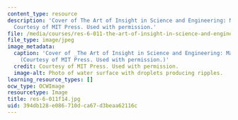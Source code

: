 ```yaml
---
content_type: resource
description: 'Cover of The Art of Insight in Science and Engineering: Mastering Complexity.
  Courtesy of MIT Press. Used with permission.'
file: /media/courses/res-6-011-the-art-of-insight-in-science-and-engineering-mastering-complexity-fall-2014/394db128e086710dca67d3beaa62116c_res-6-011f14.jpg
file_type: image/jpeg
image_metadata:
  caption: 'Cover of _The Art of Insight in Science and Engineering: Mastering Complexity_.
    (Courtesy of MIT Press. Used with permission.)'
  credit: Courtesy of MIT Press. Used with permission.
  image-alt: Photo of water surface with droplets producing ripples.
learning_resource_types: []
ocw_type: OCWImage
resourcetype: Image
title: res-6-011f14.jpg
uid: 394db128-e086-710d-ca67-d3beaa62116c
---
```

